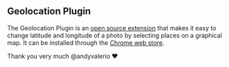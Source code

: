 ## Geolocation Plugin

The Geolocation Plugin is an [open source extension](https://github.com/andyvalerio/photoprism-geolocation) that makes it easy to change latitude and longitude of a photo by selecting places on a graphical map. 
It can be installed through the [Chrome web store](https://chrome.google.com/webstore/detail/geolocation-plugin-for-ph/oggmpodnbdcmfiognbkkeffacpeaifch).

Thank you very much @andyvalerio ❤️